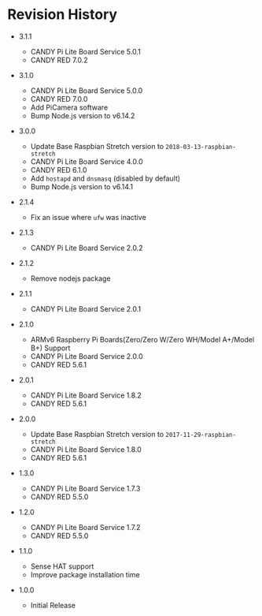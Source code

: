 # Revision History

* 3.1.1
  - CANDY Pi Lite Board Service 5.0.1
  - CANDY RED 7.0.2

* 3.1.0
  - CANDY Pi Lite Board Service 5.0.0
  - CANDY RED 7.0.0
  - Add PiCamera software
  - Bump Node.js version to v6.14.2

* 3.0.0
  - Update Base Raspbian Stretch version to `2018-03-13-raspbian-stretch`
  - CANDY Pi Lite Board Service 4.0.0
  - CANDY RED 6.1.0
  - Add `hostapd` and `dnsmasq` (disabled by default)
  - Bump Node.js version to v6.14.1

* 2.1.4
  - Fix an issue where `ufw` was inactive

* 2.1.3
  - CANDY Pi Lite Board Service 2.0.2

* 2.1.2
  - Remove nodejs package

* 2.1.1
  - CANDY Pi Lite Board Service 2.0.1

* 2.1.0
  - ARMv6 Raspberry Pi Boards(Zero/Zero W/Zero WH/Model A+/Model B+) Support
  - CANDY Pi Lite Board Service 2.0.0
  - CANDY RED 5.6.1

* 2.0.1
  - CANDY Pi Lite Board Service 1.8.2
  - CANDY RED 5.6.1

* 2.0.0
  - Update Base Raspbian Stretch version to `2017-11-29-raspbian-stretch`
  - CANDY Pi Lite Board Service 1.8.0
  - CANDY RED 5.6.1

* 1.3.0
  - CANDY Pi Lite Board Service 1.7.3
  - CANDY RED 5.5.0

* 1.2.0
  - CANDY Pi Lite Board Service 1.7.2
  - CANDY RED 5.5.0

* 1.1.0
  - Sense HAT support
  - Improve package installation time

* 1.0.0
  - Initial Release
